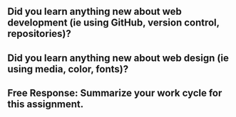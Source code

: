 Did you learn anything new about web development (ie using GitHub, version control, repositories)?
- 
Did you learn anything new about web design (ie using media, color, fonts)?
-
Free Response: Summarize your work cycle for this assignment.
-
